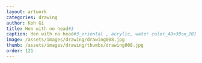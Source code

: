 ```yaml
---
layout: artwork
categories: drawing
author: Koh Gi
title: Hen with no head#3
caption: Hen with no head#3_oriental , acrylic, water color_40×30㎝_2015
image: /assets/images/drawing/drawing008.jpg
thumb: /assets/images/drawing/thumbs/drawing008.jpg
order: 121
---
```

